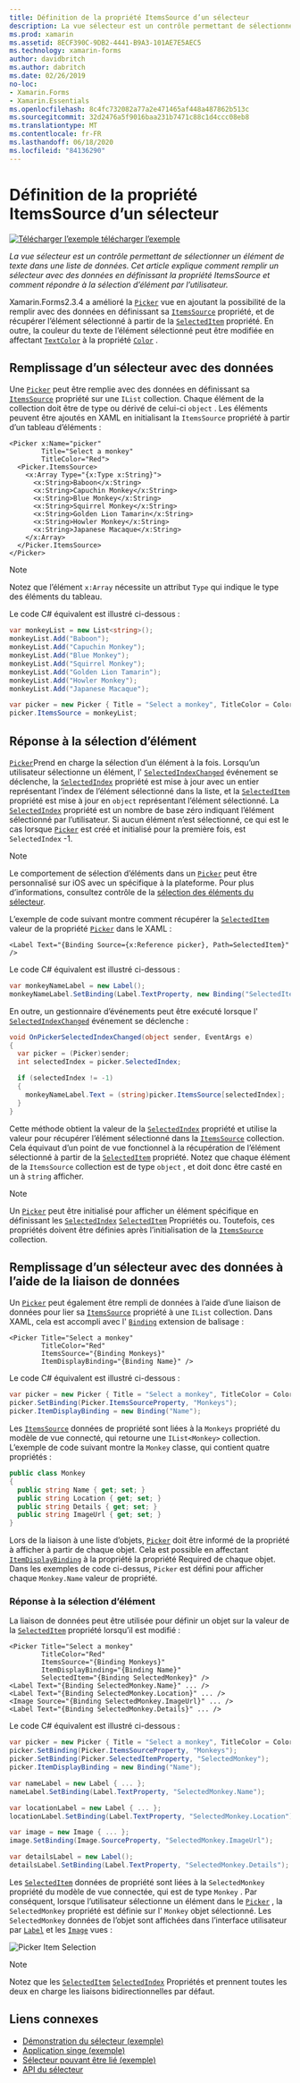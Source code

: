 ```yaml
---
title: Définition de la propriété ItemsSource d’un sélecteur
description: La vue sélecteur est un contrôle permettant de sélectionner un élément de texte dans une liste de données. Cet article explique comment remplir un sélecteur avec des données en définissant la propriété ItemsSource et comment répondre à la sélection d’élément par l’utilisateur.
ms.prod: xamarin
ms.assetid: 8ECF390C-9DB2-4441-B9A3-101AE7E5AEC5
ms.technology: xamarin-forms
author: davidbritch
ms.author: dabritch
ms.date: 02/26/2019
no-loc:
- Xamarin.Forms
- Xamarin.Essentials
ms.openlocfilehash: 8c4fc732082a77a2e471465af448a487862b513c
ms.sourcegitcommit: 32d2476a5f9016baa231b7471c88c1d4ccc08eb8
ms.translationtype: MT
ms.contentlocale: fr-FR
ms.lasthandoff: 06/18/2020
ms.locfileid: "84136290"
---
```

# <a name="setting-a-pickers-itemssource-property"></a>Définition de la propriété ItemsSource d’un sélecteur

[![Télécharger ](~/media/shared/download.png) l’exemple télécharger l’exemple](https://docs.microsoft.com/samples/xamarin/xamarin-forms-samples/userinterface-monkeyapppicker)

_La vue sélecteur est un contrôle permettant de sélectionner un élément de texte dans une liste de données. Cet article explique comment remplir un sélecteur avec des données en définissant la propriété ItemsSource et comment répondre à la sélection d’élément par l’utilisateur._

Xamarin.Forms2.3.4 a amélioré la [`Picker`](xref:Xamarin.Forms.Picker) vue en ajoutant la possibilité de la remplir avec des données en définissant sa [`ItemsSource`](xref:Xamarin.Forms.Picker.ItemsSource) propriété, et de récupérer l’élément sélectionné à partir de la [`SelectedItem`](xref:Xamarin.Forms.Picker.SelectedItem) propriété. En outre, la couleur du texte de l’élément sélectionné peut être modifiée en affectant [`TextColor`](xref:Xamarin.Forms.Picker.TextColor) à la propriété [`Color`](xref:Xamarin.Forms.Color) .

## <a name="populating-a-picker-with-data"></a>Remplissage d’un sélecteur avec des données

Une [`Picker`](xref:Xamarin.Forms.Picker) peut être remplie avec des données en définissant sa [`ItemsSource`](xref:Xamarin.Forms.Picker.ItemsSource) propriété sur une `IList` collection. Chaque élément de la collection doit être de type ou dérivé de celui-ci `object` . Les éléments peuvent être ajoutés en XAML en initialisant la `ItemsSource` propriété à partir d’un tableau d’éléments :

```xaml
<Picker x:Name="picker"
        Title="Select a monkey"
        TitleColor="Red">
  <Picker.ItemsSource>
    <x:Array Type="{x:Type x:String}">
      <x:String>Baboon</x:String>
      <x:String>Capuchin Monkey</x:String>
      <x:String>Blue Monkey</x:String>
      <x:String>Squirrel Monkey</x:String>
      <x:String>Golden Lion Tamarin</x:String>
      <x:String>Howler Monkey</x:String>
      <x:String>Japanese Macaque</x:String>
    </x:Array>
  </Picker.ItemsSource>
</Picker>
```

> [!NOTE]
> Notez que l’élément `x:Array` nécessite un attribut `Type` qui indique le type des éléments du tableau.

Le code C# équivalent est illustré ci-dessous :

```csharp
var monkeyList = new List<string>();
monkeyList.Add("Baboon");
monkeyList.Add("Capuchin Monkey");
monkeyList.Add("Blue Monkey");
monkeyList.Add("Squirrel Monkey");
monkeyList.Add("Golden Lion Tamarin");
monkeyList.Add("Howler Monkey");
monkeyList.Add("Japanese Macaque");

var picker = new Picker { Title = "Select a monkey", TitleColor = Color.Red };
picker.ItemsSource = monkeyList;
```

## <a name="responding-to-item-selection"></a>Réponse à la sélection d’élément

[`Picker`](xref:Xamarin.Forms.Picker)Prend en charge la sélection d’un élément à la fois. Lorsqu’un utilisateur sélectionne un élément, l' [`SelectedIndexChanged`](xref:Xamarin.Forms.Picker.SelectedIndexChanged) événement se déclenche, la [`SelectedIndex`](xref:Xamarin.Forms.Picker.SelectedIndex) propriété est mise à jour avec un entier représentant l’index de l’élément sélectionné dans la liste, et la [`SelectedItem`](xref:Xamarin.Forms.Picker.SelectedItem) propriété est mise à jour en `object` représentant l’élément sélectionné. La [`SelectedIndex`](xref:Xamarin.Forms.Picker.SelectedIndex) propriété est un nombre de base zéro indiquant l’élément sélectionné par l’utilisateur. Si aucun élément n’est sélectionné, ce qui est le cas lorsque [`Picker`](xref:Xamarin.Forms.Picker) est créé et initialisé pour la première fois, est `SelectedIndex` -1.

> [!NOTE]
> Le comportement de sélection d’éléments dans un [`Picker`](xref:Xamarin.Forms.Picker) peut être personnalisé sur iOS avec un spécifique à la plateforme. Pour plus d’informations, consultez contrôle de la [sélection des éléments du sélecteur](~/xamarin-forms/platform/ios/picker-selection.md).

L’exemple de code suivant montre comment récupérer la [`SelectedItem`](xref:Xamarin.Forms.Picker.SelectedItem) valeur de la propriété [`Picker`](xref:Xamarin.Forms.Picker) dans le XAML :

```xaml
<Label Text="{Binding Source={x:Reference picker}, Path=SelectedItem}" />
```

Le code C# équivalent est illustré ci-dessous :

```csharp
var monkeyNameLabel = new Label();
monkeyNameLabel.SetBinding(Label.TextProperty, new Binding("SelectedItem", source: picker));
```

En outre, un gestionnaire d’événements peut être exécuté lorsque l' [`SelectedIndexChanged`](xref:Xamarin.Forms.Picker.SelectedIndexChanged) événement se déclenche :

```csharp
void OnPickerSelectedIndexChanged(object sender, EventArgs e)
{
  var picker = (Picker)sender;
  int selectedIndex = picker.SelectedIndex;

  if (selectedIndex != -1)
  {
    monkeyNameLabel.Text = (string)picker.ItemsSource[selectedIndex];
  }
}
```

Cette méthode obtient la valeur de la [`SelectedIndex`](xref:Xamarin.Forms.Picker.SelectedIndex) propriété et utilise la valeur pour récupérer l’élément sélectionné dans la [`ItemsSource`](xref:Xamarin.Forms.Picker.ItemsSource) collection. Cela équivaut d’un point de vue fonctionnel à la récupération de l’élément sélectionné à partir de la [`SelectedItem`](xref:Xamarin.Forms.Picker.SelectedItem) propriété. Notez que chaque élément de la `ItemsSource` collection est de type `object` , et doit donc être casté en un à `string` afficher.

> [!NOTE]
> Un [`Picker`](xref:Xamarin.Forms.Picker) peut être initialisé pour afficher un élément spécifique en définissant les [`SelectedIndex`](xref:Xamarin.Forms.Picker.SelectedIndex) [`SelectedItem`](xref:Xamarin.Forms.Picker.SelectedItem) Propriétés ou. Toutefois, ces propriétés doivent être définies après l’initialisation de la [`ItemsSource`](xref:Xamarin.Forms.Picker.ItemsSource) collection.

## <a name="populating-a-picker-with-data-using-data-binding"></a>Remplissage d’un sélecteur avec des données à l’aide de la liaison de données

Un [`Picker`](xref:Xamarin.Forms.Picker) peut également être rempli de données à l’aide d’une liaison de données pour lier sa [`ItemsSource`](xref:Xamarin.Forms.Picker.ItemsSource) propriété à une `IList` collection. Dans XAML, cela est accompli avec l' [`Binding`](xref:Xamarin.Forms.Xaml.BindingExtension) extension de balisage :

```xaml
<Picker Title="Select a monkey"
        TitleColor="Red"
        ItemsSource="{Binding Monkeys}"
        ItemDisplayBinding="{Binding Name}" />
```

Le code C# équivalent est illustré ci-dessous :

```csharp
var picker = new Picker { Title = "Select a monkey", TitleColor = Color.Red };
picker.SetBinding(Picker.ItemsSourceProperty, "Monkeys");
picker.ItemDisplayBinding = new Binding("Name");
```

Les [`ItemsSource`](xref:Xamarin.Forms.Picker.ItemsSource) données de propriété sont liées à la `Monkeys` propriété du modèle de vue connecté, qui retourne une `IList<Monkey>` collection. L’exemple de code suivant montre la `Monkey` classe, qui contient quatre propriétés :

```csharp
public class Monkey
{
  public string Name { get; set; }
  public string Location { get; set; }
  public string Details { get; set; }
  public string ImageUrl { get; set; }
}
```

Lors de la liaison à une liste d’objets, [`Picker`](xref:Xamarin.Forms.Picker) doit être informé de la propriété à afficher à partir de chaque objet. Cela est possible en affectant [`ItemDisplayBinding`](xref:Xamarin.Forms.Picker.ItemDisplayBinding) à la propriété la propriété Required de chaque objet. Dans les exemples de code ci-dessus, `Picker` est défini pour afficher chaque `Monkey.Name` valeur de propriété.

### <a name="responding-to-item-selection"></a>Réponse à la sélection d’élément

La liaison de données peut être utilisée pour définir un objet sur la valeur de la [`SelectedItem`](xref:Xamarin.Forms.Picker.SelectedItem) propriété lorsqu’il est modifié :

```xaml
<Picker Title="Select a monkey"
        TitleColor="Red"
        ItemsSource="{Binding Monkeys}"
        ItemDisplayBinding="{Binding Name}"
        SelectedItem="{Binding SelectedMonkey}" />
<Label Text="{Binding SelectedMonkey.Name}" ... />
<Label Text="{Binding SelectedMonkey.Location}" ... />
<Image Source="{Binding SelectedMonkey.ImageUrl}" ... />
<Label Text="{Binding SelectedMonkey.Details}" ... />
```

Le code C# équivalent est illustré ci-dessous :

```csharp
var picker = new Picker { Title = "Select a monkey", TitleColor = Color.Red };
picker.SetBinding(Picker.ItemsSourceProperty, "Monkeys");
picker.SetBinding(Picker.SelectedItemProperty, "SelectedMonkey");
picker.ItemDisplayBinding = new Binding("Name");

var nameLabel = new Label { ... };
nameLabel.SetBinding(Label.TextProperty, "SelectedMonkey.Name");

var locationLabel = new Label { ... };
locationLabel.SetBinding(Label.TextProperty, "SelectedMonkey.Location");

var image = new Image { ... };
image.SetBinding(Image.SourceProperty, "SelectedMonkey.ImageUrl");

var detailsLabel = new Label();
detailsLabel.SetBinding(Label.TextProperty, "SelectedMonkey.Details");
```

Les [`SelectedItem`](xref:Xamarin.Forms.Picker.SelectedItem) données de propriété sont liées à la `SelectedMonkey` propriété du modèle de vue connectée, qui est de type `Monkey` . Par conséquent, lorsque l’utilisateur sélectionne un élément dans le [`Picker`](xref:Xamarin.Forms.Picker) , la `SelectedMonkey` propriété est définie sur l' `Monkey` objet sélectionné. Les `SelectedMonkey` données de l’objet sont affichées dans l’interface utilisateur par [`Label`](xref:Xamarin.Forms.Label) et les [`Image`](xref:Xamarin.Forms.Image) vues :

![](populating-itemssource-images/monkeys.png "Picker Item Selection")

> [!NOTE]
> Notez que les [`SelectedItem`](xref:Xamarin.Forms.Picker.SelectedItem) [`SelectedIndex`](xref:Xamarin.Forms.Picker.SelectedIndex) Propriétés et prennent toutes les deux en charge les liaisons bidirectionnelles par défaut.

## <a name="related-links"></a>Liens connexes

- [Démonstration du sélecteur (exemple)](https://docs.microsoft.com/samples/xamarin/xamarin-forms-samples/userinterface-pickerdemo)
- [Application singe (exemple)](https://docs.microsoft.com/samples/xamarin/xamarin-forms-samples/userinterface-monkeyapppicker)
- [Sélecteur pouvant être lié (exemple)](https://docs.microsoft.com/samples/xamarin/xamarin-forms-samples/userinterface-bindablepicker)
- [API du sélecteur](xref:Xamarin.Forms.Picker)
